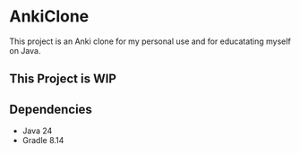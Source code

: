 # AnkiClone

This project is an Anki clone for my personal use and for educatating myself on Java.

## **This Project is WIP**

## Dependencies
- Java 24
- Gradle 8.14